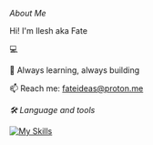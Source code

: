  _About Me_

 Hi! I'm Ilesh aka Fate 

   💻  

   🌱 Always learning, always building 

   📫 Reach me: fateideas@proton.me

 _🛠 Language and tools_
    
   [![My Skills](https://skillicons.dev/icons?i=python,c,mysql)](https://skillicons.dev)

